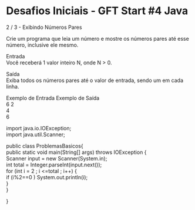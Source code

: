 # Desafios Iniciais - GFT Start #4 Java
<p>
2 / 3 - Exibindo Números Pares<br>

Crie um programa que leia um número e mostre os números pares até esse número, inclusive ele mesmo.<br>

Entrada<br>
Você receberá 1 valor inteiro N, onde N > 0.<br>

Saída<br>
Exiba todos os números pares até o valor de entrada, sendo um em cada linha. <br>

 
Exemplo de Entrada	Exemplo de Saída<br>
6			2<br>
 			4<br>
			6<br>
					
</p>

<p>
import java.io.IOException;<br>
import java.util.Scanner;<br>


public class ProblemasBasicos{<br>
    public static void main(String[] args) throws IOException {<br>
      Scanner input = new Scanner(System.in);<br>
      int total = Integer.parseInt(input.next());<br>
    	for (int i = 2 ; i <=total  ; i++) {<br>
    		if (i%2==0 ) System.out.println(i);<br>
    	}<br>
    }<br>
	
}<br>
</p>
